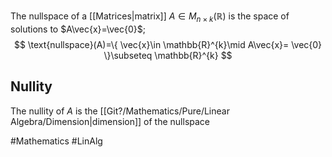 The nullspace of a [[Matrices|matrix]] $A\in M_{n\times k}(\mathbb{R})$ is the space of solutions to $A\vec{x}=\vec{0}$;
$$
\text{nullspace}(A)=\{ \vec{x}\in \mathbb{R}^{k}\mid A\vec{x}= \vec{0} \}\subseteq \mathbb{R}^{k}
$$
## Nullity
The nullity of $A$ is the [[Git?/Mathematics/Pure/Linear Algebra/Dimension|dimension]] of the nullspace

#Mathematics #LinAlg 